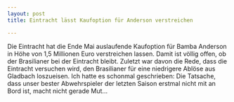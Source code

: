 ```yaml
---
layout: post
title: Eintracht lässt Kaufoption für Anderson verstreichen

---
```


Die Eintracht hat die Ende Mai auslaufende Kaufoption für Bamba Anderson in Höhe von 1,5 Millionen Euro verstreichen lassen. Damit ist völlig offen, ob der Brasilianer bei der Eintracht bleibt. Zuletzt war davon die Rede, dass die Eintracht versuchen wird, den Brasilianer für eine niedrigere Ablöse aus Gladbach loszueisen. Ich hatte es schonmal geschrieben: Die Tatsache, dass unser bester Abwehrspieler der letzten Saison erstmal nicht mit an Bord ist, macht nicht gerade Mut...


